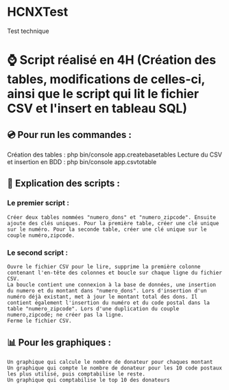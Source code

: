 # HCNXTest
Test technique

# ⌚ Script réalisé en 4H (Création des tables, modifications de celles-ci, ainsi que le script qui lit le fichier CSV et l'insert en tableau SQL)

## 💿 Pour run les commandes : 
  Création des tables : php bin/console app.createbasetables
  Lecture du CSV et insertion en BDD : php bin/console app.csvtotable
  
## 📖 Explication des scripts :
  ### Le premier script :
    Créer deux tables nommées "numero_dons" et "numero_zipcode". Ensuite ajoute des clés uniques. Pour la première table, créer une clé unique sur le numéro. Pour la seconde table, créer une clé unique sur le couple numéro,zipcode.
  ### Le second script : 
    Ouvre le fichier CSV pour le lire, supprime la première colonne contenant l'en-tête des colonnes et boucle sur chaque ligne du fichier CSV.
    La boucle contient une connexion à la base de données, une insertion du numero et du montant dans "numero_dons". Lors d'insertion d'un numéro déjà existant, met à jour le montant total des dons. Il contient également l'insertion du numéro et du code postal dans la table "numero_zipcode". Lors d'une duplication du couple numero,zipcode; ne créer pas la ligne.
    Ferme le fichier CSV.
    
 ## 📊 Pour les graphiques :
    Un graphique qui calcule le nombre de donateur pour chaques montant
    Un graphique qui compte le nombre de donateur pour les 10 code postaux les plus utilisé, puis comptabilise le reste.
    Un graphique qui comptabilise le top 10 des donateurs

